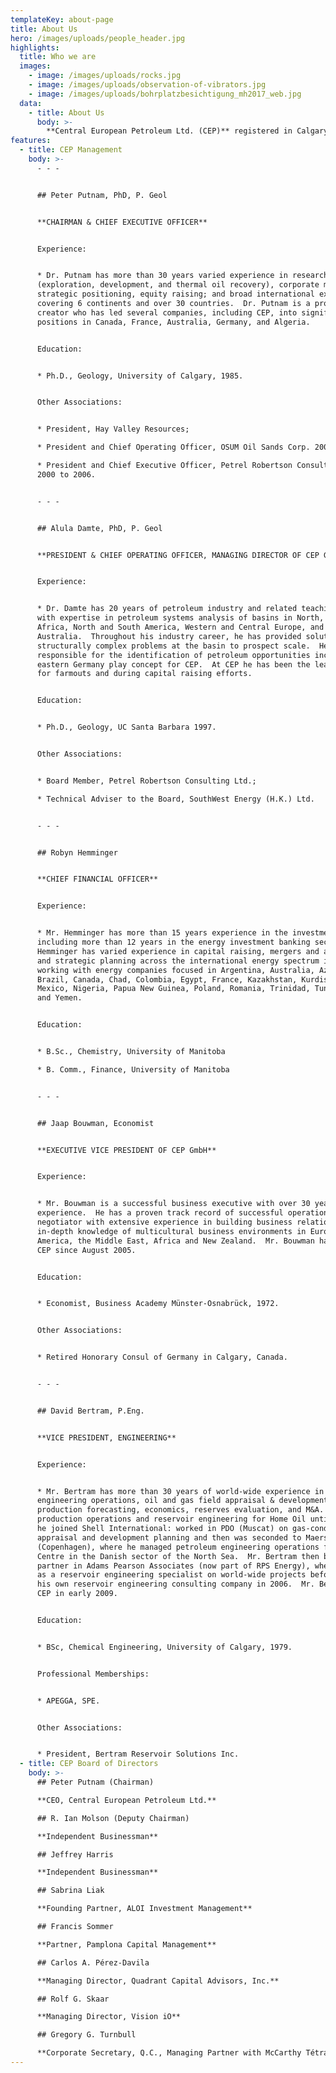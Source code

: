 ```yaml
---
templateKey: about-page
title: About Us
hero: /images/uploads/people_header.jpg
highlights:
  title: Who we are
  images:
    - image: /images/uploads/rocks.jpg
    - image: /images/uploads/observation-of-vibrators.jpg
    - image: /images/uploads/bohrplatzbesichtigung_mh2017_web.jpg
  data:
    - title: About Us
      body: >-
        **Central European Petroleum Ltd. (CEP)** registered in Calgary, Canada in 2006, and its wholly-owned affiliates, CEP Central European Petroleum GmbH, registered in Germany in 2008, and Central European Petroleum Ltd. sp. z o.o., registered in Poland in 2017, were set up to pursue petroleum exploration opportunities in the European Union, initially focusing on Germany. The management of CEP are well-respected industry professionals with extensive international experience in oil & gas exploration, production, field operations and finance.
features:
  - title: CEP Management
    body: >-
      - - -


      ## Peter Putnam, PhD, P. Geol


      **CHAIRMAN & CHIEF EXECUTIVE OFFICER**


      Experience:


      * Dr. Putnam has more than 30 years varied experience in research, operations
      (exploration, development, and thermal oil recovery), corporate management,
      strategic positioning, equity raising; and broad international experience
      covering 6 continents and over 30 countries.  Dr. Putnam is a proven value
      creator who has led several companies, including CEP, into significant land
      positions in Canada, France, Australia, Germany, and Algeria.


      Education:


      * Ph.D., Geology, University of Calgary, 1985.


      Other Associations:


      * President, Hay Valley Resources;

      * President and Chief Operating Officer, OSUM Oil Sands Corp. 2007 to 2008;

      * President and Chief Executive Officer, Petrel Robertson Consulting Ltd. from
      2000 to 2006.


      - - -


      ## Alula Damte, PhD, P. Geol


      **PRESIDENT & CHIEF OPERATING OFFICER, MANAGING DIRECTOR OF CEP GMBH**


      Experience:


      * Dr. Damte has 20 years of petroleum industry and related teaching experience
      with expertise in petroleum systems analysis of basins in North, East and West
      Africa, North and South America, Western and Central Europe, and Western
      Australia.  Throughout his industry career, he has provided solutions to
      structurally complex problems at the basin to prospect scale.  He is also
      responsible for the identification of petroleum opportunities including the
      eastern Germany play concept for CEP.  At CEP he has been the lead negotiator
      for farmouts and during capital raising efforts.


      Education:


      * Ph.D., Geology, UC Santa Barbara 1997.


      Other Associations:


      * Board Member, Petrel Robertson Consulting Ltd.;

      * Technical Adviser to the Board, SouthWest Energy (H.K.) Ltd.


      - - -


      ## Robyn Hemminger


      **CHIEF FINANCIAL OFFICER**


      Experience:


      * Mr. Hemminger has more than 15 years experience in the investment business
      including more than 12 years in the energy investment banking sector.  Mr.
      Hemminger has varied experience in capital raising, mergers and acquisitions
      and strategic planning across the international energy spectrum including
      working with energy companies focused in Argentina, Australia, Azerbaijan,
      Brazil, Canada, Chad, Colombia, Egypt, France, Kazakhstan, Kurdistan, Libya,
      Mexico, Nigeria, Papua New Guinea, Poland, Romania, Trinidad, Tunisia, Turkey
      and Yemen.


      Education:


      * B.Sc., Chemistry, University of Manitoba

      * B. Comm., Finance, University of Manitoba


      - - -


      ## Jaap Bouwman, Economist


      **EXECUTIVE VICE PRESIDENT OF CEP GmbH**


      Experience:


      * Mr. Bouwman is a successful business executive with over 30 years
      experience.  He has a proven track record of successful operations, strong
      negotiator with extensive experience in building business relationships, with
      in-depth knowledge of multicultural business environments in Europe, North
      America, the Middle East, Africa and New Zealand.  Mr. Bouwman has worked with
      CEP since August 2005.


      Education:


      * Economist, Business Academy Münster-Osnabrück, 1972.


      Other Associations:


      * Retired Honorary Consul of Germany in Calgary, Canada.


      - - -


      ## David Bertram, P.Eng.


      **VICE PRESIDENT, ENGINEERING**


      Experience:


      * Mr. Bertram has more than 30 years of world-wide experience in petroleum
      engineering operations, oil and gas field appraisal & development planning,
      production forecasting, economics, reserves evaluation, and M&A.  He worked in
      production operations and reservoir engineering for Home Oil until 1992, when
      he joined Shell International: worked in PDO (Muscat) on gas-condensate field
      appraisal and development planning and then was seconded to Maersk Oil
      (Copenhagen), where he managed petroleum engineering operations for the Tyra
      Centre in the Danish sector of the North Sea.  Mr. Bertram then became a
      partner in Adams Pearson Associates (now part of RPS Energy), where he worked
      as a reservoir engineering specialist on world-wide projects before starting
      his own reservoir engineering consulting company in 2006.  Mr. Bertram joined
      CEP in early 2009.


      Education:


      * BSc, Chemical Engineering, University of Calgary, 1979.


      Professional Memberships:


      * APEGGA, SPE.


      Other Associations:


      * President, Bertram Reservoir Solutions Inc.
  - title: CEP Board of Directors
    body: >-
      ## Peter Putnam (Chairman)

      **CEO, Central European Petroleum Ltd.**

      ## R. Ian Molson (Deputy Chairman)

      **Independent Businessman**

      ## Jeffrey Harris

      **Independent Businessman**

      ## Sabrina Liak

      **Founding Partner, ALOI Investment Management**

      ## Francis Sommer

      **Partner, Pamplona Capital Management**

      ## Carlos A. Pérez-Davila

      **Managing Director, Quadrant Capital Advisors, Inc.**

      ## Rolf G. Skaar

      **Managing Director, Vision iO**

      ## Gregory G. Turnbull

      **Corporate Secretary, Q.C., Managing Partner with McCarthy Tétrault LLP**
---
```

